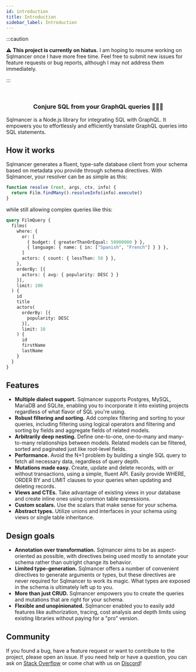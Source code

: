 ```yaml
---
id: introduction
title: Introduction
sidebar_label: Introduction
---
```


:::caution

⚠️ **This project is currently on hiatus.** I am hoping to resume working on Sqlmancer once I have more free time. Feel free to submit new issues for feature requests or bug reports, although I may not address them immediately.

:::

<br/>
<center><h3>Conjure SQL from your GraphQL queries 🧙🔮✨</h3></center>

Sqlmancer is a Node.js library for integrating SQL with GraphQL. It empowers you to effortlessly and efficiently translate GraphQL queries into SQL statements.

## How it works

Sqlmancer generates a fluent, type-safe database client from your schema based on metadata you provide through schema directives. With Sqlmancer, your resolver can be as simple as this:

```js
function resolve (root, args, ctx, info) {
  return Film.findMany().resolveInfo(info).execute()
}
```

while still allowing complex queries like this:

```graphql
query FilmQuery {
  films(
    where: {
      or: [
        { budget: { greaterThanOrEqual: 50000000 } },
        { language: { name: { in: ["Spanish", "French"] } } },
      ]
      actors: { count: { lessThan: 50 } },
    },
    orderBy: [{
      actors: { avg: { popularity: DESC } }
    }],
    limit: 100
  ) {
    id
    title
    actors(
      orderBy: [{
        popularity: DESC
      }],
      limit: 10
    ) {
      id
      firstName
      lastName
    }
  }
}
```

## Features
* **Multiple dialect support.** Sqlmancer supports Postgres, MySQL, MariaDB and SQLite, enabling you to incorporate it into existing projects regardless of what flavor of SQL you're using.
* **Robust filtering and sorting.** Add complex filtering and sorting to your queries, including filtering using logical operators and filtering and sorting by fields and aggregate fields of related models.
* **Arbitrarily deep nesting.** Define one-to-one, one-to-many and many-to-many relationships between models. Related models can be filtered, sorted and paginated just like root-level fields.
* **Performance.** Avoid the N+1 problem by building a single SQL query to fetch all necessary data, regardless of query depth.
* **Mutations made easy.** Create, update and delete records, with or without transactions, using a simple, fluent API. Easily provide WHERE, ORDER BY and LIMIT clauses to your queries when updating and deleting records.
* **Views and CTEs.** Take advantage of existing views in your database and create inline ones using common table expressions.
* **Custom scalars.** Use the scalars that make sense for your schema.
* **Abstract types.** Utilize unions and interfaces in your schema using views or single table inheritance.

## Design goals
* **Annotation over transformation.** Sqlmancer aims to be as aspect-oriented as possible, with directives being used mostly to annotate your schema rather than outright change its behavior.
* **Limited type-generation.** Sqlmancer offers a number of convenient directives to generate arguments or types, but these directives are never required for Sqlmancer to work its magic. What types are exposed in the schema is ultimately left up to you.
* **More than just CRUD.** Sqlmancer empowers you to create the queries and mutations that are right for your schema.
* **Flexible and unopinionated.** Sqlmancer enabled you to easily add features like authorization, tracing, cost analysis and depth limits using existing libraries without paying for a "pro" version.

## Community

If you found a bug, have a feature request or want to contribute to the project, please open an issue. If you need help or have a question, you can ask on [Stack Overflow](https://stackoverflow.com/questions/tagged/sqlmancer) or come chat with us on [Discord](https://discord.com/channels/625400653321076807/710279654140805230)!
